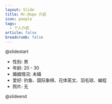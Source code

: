 ```yaml
---
layout: Slide
title: Mr.Hope 介绍
icon: people
tags:
  - 个人介绍
article: false
breadcrumb: false
---
```


@slidestart

- 性别: 男
- 年龄: 20 - 30
- 婚姻情况: 未婚
- 爱好: 钓鱼、国际象棋、花体英文、羽毛球、编程
- 照片: 无

@slideend
